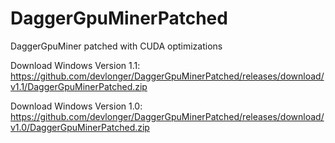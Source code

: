 # DaggerGpuMinerPatched
DaggerGpuMiner patched with CUDA optimizations

Download Windows Version 1.1: https://github.com/devlonger/DaggerGpuMinerPatched/releases/download/v1.1/DaggerGpuMinerPatched.zip

Download Windows Version 1.0: https://github.com/devlonger/DaggerGpuMinerPatched/releases/download/v1.0/DaggerGpuMinerPatched.zip
